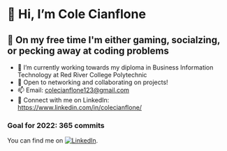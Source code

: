  # 👋 Hi, I’m Cole Cianflone
 ## 👀 On my free time I'm either gaming, socialzing, or pecking away at coding problems
- 🌱 I’m currently working towards my diploma in Business Information Technology at Red River College Polytechnic
- 💞️ Open to networking and collaborating on projects!
- 📫 Email: colecianflone123@gmail.com
- 🤝 Connect with me on LinkedIn: https://www.linkedin.com/in/colecianflone/

 ### Goal for 2022: 365 commits
 
 You can find me on [![LinkedIn][1]][2].

<!-- Icons -->
[1]: https://www.google.ca/imgres?imgurl=https%3A%2F%2Fcdn-icons-png.flaticon.com%2F512%2F174%2F174857.png&imgrefurl=https%3A%2F%2Fwww.flaticon.com%2Ffree-icon%2Flinkedin_174857&tbnid=JdyXos__tp7KHM&vet=12ahUKEwiGqbWt-oT1AhXLqXIEHbqJBX4QMygAegUIARDNAQ..i&docid=vLBuaTBzrfpOUM&w=512&h=512&itg=1&q=linkedin%20logo&ved=2ahUKEwiGqbWt-oT1AhXLqXIEHbqJBX4QMygAegUIARDNAQ

<!-- Links to your social media accounts -->

[2]: https://www.linkedin.com/in/colecianflone/
